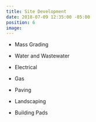 ```yaml
---
title: Site Development
date: 2018-07-09 12:35:00 -05:00
position: 6
image: 
---
```


* Mass Grading

* Water and Wastewater

* Electrical

* Gas

* Paving

* Landscaping

* Building Pads